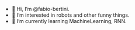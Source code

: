 - 👋 Hi, I’m @fabio-bertini.
- 👀 I’m interested in robots and other funny things.
- 🌱 I’m currently learning MachineLearning, RNN.

<!---
fabio-bertini/fabio-bertini is a ✨ special ✨ repository because its `README.md` (this file) appears on your GitHub profile.
You can click the Preview link to take a look at your changes.
--->
